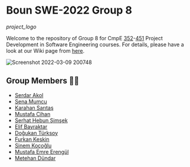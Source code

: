 # Boun SWE-2022 Group 8

_project_logo_

Welcome to the repository of Group 8 for CmpE [352](https://www.cmpe.boun.edu.tr/tr/courses/cmpe352)-[451](https://www.cmpe.boun.edu.tr/tr/courses/cmpe451) Project Development in Software Engineering courses. For details, please have a look at our Wiki page from [here](https://github.com/bounswe/bounswe2022group8/wiki). 

![Screenshot 2022-03-09 200748](https://user-images.githubusercontent.com/71488784/157839515-61a6dff1-91d2-4163-a495-8a6d4d9120f2.jpg)

## Group Members 👨‍💻
* [Serdar Akol](https://github.com/bounswe/bounswe2022group8/wiki/Serdar-Akol)
* [Sena Mumcu](https://github.com/bounswe/bounswe2022group8/wiki/Sena-Mumcu)
* [Karahan Sarıtaş](https://github.com/bounswe/bounswe2022group8/wiki/Karahan-Sar%C4%B1ta%C5%9F)
* [Mustafa Cihan](https://github.com/bounswe/bounswe2022group8/wiki/Mustafa-Cihan)
* [Serhat Hebun Şimşek](https://github.com/bounswe/bounswe2022group8/wiki/Serhat-Hebun-%C5%9Eim%C5%9Fek)
* [Elif Bayraktar](https://github.com/bounswe/bounswe2022group8/wiki/Elif-Bayraktar)
* [Doğukan Türksoy](https://github.com/bounswe/bounswe2022group8/wiki/Do%C4%9Fukan-T%C3%BCrksoy)
* [Furkan Keskin](https://github.com/bounswe/bounswe2022group8/wiki/Furkan-Keskin)
* [Sinem Koçoğlu](https://github.com/bounswe/bounswe2022group8/wiki/Sinem-Ko%C3%A7o%C4%9Flu)
* [Mustafa Emre Erengül](https://github.com/bounswe/bounswe2022group8/wiki/Mustafa-Emre-Erengül)
* [Metehan Dündar](https://github.com/bounswe/bounswe2022group8/wiki/Metehan-Dündar)
